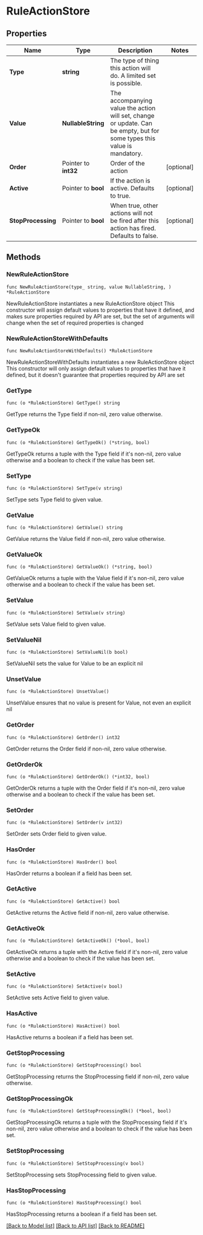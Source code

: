 # RuleActionStore

## Properties

Name | Type | Description | Notes
------------ | ------------- | ------------- | -------------
**Type** | **string** | The type of thing this action will do. A limited set is possible. | 
**Value** | **NullableString** | The accompanying value the action will set, change or update. Can be empty, but for some types this value is mandatory. | 
**Order** | Pointer to **int32** | Order of the action | [optional] 
**Active** | Pointer to **bool** | If the action is active. Defaults to true. | [optional] 
**StopProcessing** | Pointer to **bool** | When true, other actions will not be fired after this action has fired. Defaults to false. | [optional] 

## Methods

### NewRuleActionStore

`func NewRuleActionStore(type_ string, value NullableString, ) *RuleActionStore`

NewRuleActionStore instantiates a new RuleActionStore object
This constructor will assign default values to properties that have it defined,
and makes sure properties required by API are set, but the set of arguments
will change when the set of required properties is changed

### NewRuleActionStoreWithDefaults

`func NewRuleActionStoreWithDefaults() *RuleActionStore`

NewRuleActionStoreWithDefaults instantiates a new RuleActionStore object
This constructor will only assign default values to properties that have it defined,
but it doesn't guarantee that properties required by API are set

### GetType

`func (o *RuleActionStore) GetType() string`

GetType returns the Type field if non-nil, zero value otherwise.

### GetTypeOk

`func (o *RuleActionStore) GetTypeOk() (*string, bool)`

GetTypeOk returns a tuple with the Type field if it's non-nil, zero value otherwise
and a boolean to check if the value has been set.

### SetType

`func (o *RuleActionStore) SetType(v string)`

SetType sets Type field to given value.


### GetValue

`func (o *RuleActionStore) GetValue() string`

GetValue returns the Value field if non-nil, zero value otherwise.

### GetValueOk

`func (o *RuleActionStore) GetValueOk() (*string, bool)`

GetValueOk returns a tuple with the Value field if it's non-nil, zero value otherwise
and a boolean to check if the value has been set.

### SetValue

`func (o *RuleActionStore) SetValue(v string)`

SetValue sets Value field to given value.


### SetValueNil

`func (o *RuleActionStore) SetValueNil(b bool)`

 SetValueNil sets the value for Value to be an explicit nil

### UnsetValue
`func (o *RuleActionStore) UnsetValue()`

UnsetValue ensures that no value is present for Value, not even an explicit nil
### GetOrder

`func (o *RuleActionStore) GetOrder() int32`

GetOrder returns the Order field if non-nil, zero value otherwise.

### GetOrderOk

`func (o *RuleActionStore) GetOrderOk() (*int32, bool)`

GetOrderOk returns a tuple with the Order field if it's non-nil, zero value otherwise
and a boolean to check if the value has been set.

### SetOrder

`func (o *RuleActionStore) SetOrder(v int32)`

SetOrder sets Order field to given value.

### HasOrder

`func (o *RuleActionStore) HasOrder() bool`

HasOrder returns a boolean if a field has been set.

### GetActive

`func (o *RuleActionStore) GetActive() bool`

GetActive returns the Active field if non-nil, zero value otherwise.

### GetActiveOk

`func (o *RuleActionStore) GetActiveOk() (*bool, bool)`

GetActiveOk returns a tuple with the Active field if it's non-nil, zero value otherwise
and a boolean to check if the value has been set.

### SetActive

`func (o *RuleActionStore) SetActive(v bool)`

SetActive sets Active field to given value.

### HasActive

`func (o *RuleActionStore) HasActive() bool`

HasActive returns a boolean if a field has been set.

### GetStopProcessing

`func (o *RuleActionStore) GetStopProcessing() bool`

GetStopProcessing returns the StopProcessing field if non-nil, zero value otherwise.

### GetStopProcessingOk

`func (o *RuleActionStore) GetStopProcessingOk() (*bool, bool)`

GetStopProcessingOk returns a tuple with the StopProcessing field if it's non-nil, zero value otherwise
and a boolean to check if the value has been set.

### SetStopProcessing

`func (o *RuleActionStore) SetStopProcessing(v bool)`

SetStopProcessing sets StopProcessing field to given value.

### HasStopProcessing

`func (o *RuleActionStore) HasStopProcessing() bool`

HasStopProcessing returns a boolean if a field has been set.


[[Back to Model list]](../README.md#documentation-for-models) [[Back to API list]](../README.md#documentation-for-api-endpoints) [[Back to README]](../README.md)


